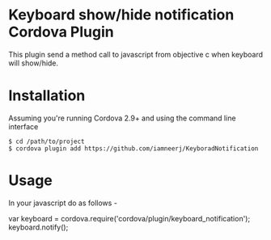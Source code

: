 
# Keyboard show/hide notification Cordova Plugin 

This plugin send a method call to javascript from objective c when keyboard will show/hide.

# Installation

Assuming you're running Cordova 2.9+ and using the command line interface

    $ cd /path/to/project
    $ cordova plugin add https://github.com/iamneerj/KeyboradNotification
    
# Usage

In your javascript do as follows - 

var keyboard = cordova.require('cordova/plugin/keyboard_notification');
		keyboard.notify();
